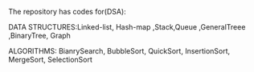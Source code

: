 The repository has codes for(DSA): 

DATA STRUCTURES:Linked-list, Hash-map ,Stack,Queue ,GeneralTreee ,BinaryTree, Graph 

ALGORITHMS: BianrySearch, BubbleSort, QuickSort, InsertionSort, MergeSort, SelectionSort
